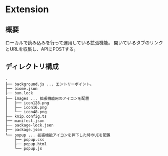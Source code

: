 # Extension

## 概要

ローカルで読み込みを行って運用している拡張機能。
開いているタブのリンクとURLを収集し、APIにPOSTする。

## ディレクトリ構成

```
.
├── background.js ... エントリーポイント。
├── biome.json
├── bun.lock
├── images ... 拡張機能用のアイコンを配置
│   ├── icon128.png
│   ├── icon16.png
│   └── icon48.png
├── knip.config.ts
├── manifest.json
├── package-lock.json
├── package.json
└── popup ... 拡張機能アイコンを押下した時のUIを配置
    ├── popup.css
    ├── popup.html
    └── popup.js
```